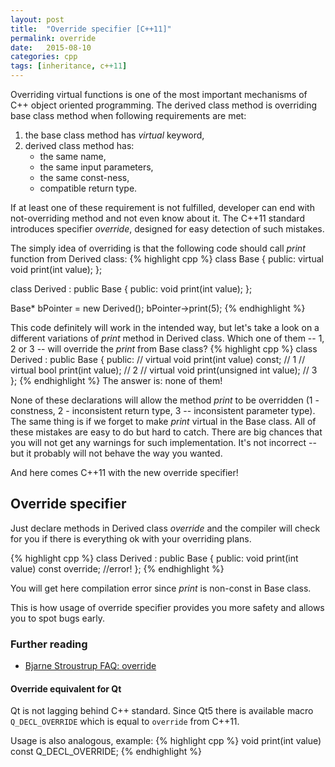 ```yaml
---
layout: post
title:  "Override specifier [C++11]"
permalink: override
date:   2015-08-10
categories: cpp
tags: [inheritance, c++11]
---
```

Overriding virtual functions is one of the most important mechanisms of C++ object oriented programming. The derived class method is overriding base class method when following requirements are met:
<ol>
	<li> the base class method has <em>virtual</em> keyword,</li>
	<li>derived class method has:
<ul>
	<li>the same name,</li>
	<li>the same input parameters,</li>
	<li>the same const-ness,</li>
	<li>compatible return type.</li>
</ul>
</li>
</ol>
If at least one of these requirement is not fulfilled, developer can end with not-overriding method and not even know about it. The C++11 standard introduces specifier <em>override</em>, designed for easy detection of such mistakes.

The simply idea of overriding is that the following code should call <em>print</em> function from Derived class:
{% highlight cpp %}
class Base
{
public:
virtual void print(int value);
};

class Derived : public Base
{
public:
void print(int value);
};

Base* bPointer = new Derived();
bPointer->print(5);
{% endhighlight %}

This code definitely will work in the intended way, but let's take a look on a different variations of <em>print</em> method in Derived class. Which one of them -- 1, 2 or 3 -- will override the <em>print</em> from Base class? 
{% highlight cpp %}
class Derived : public Base
{
public:
// virtual void print(int value) const;    // 1
// virtual bool print(int value);          // 2
// virtual void print(unsigned int value); // 3
};
{% endhighlight %}
The answer is: none of them!

None of these declarations will allow the method <em>print</em> to be overridden (1 - constness, 2 - inconsistent return type, 3 -- inconsistent parameter type). The same thing is if we forget to make <em>print</em> virtual in the Base class. All of these mistakes are easy to do but hard to catch. There are big chances that you will not get any warnings for such implementation. It's not incorrect -- but it probably will not behave the way you wanted.

And here comes C++11 with the new override specifier!

## Override specifier
Just declare methods in Derived class *override* and the compiler will check for you if there is everything ok with your overriding plans.

{% highlight cpp %}
class Derived : public Base
{
public:
void print(int value) const override; //error!
};
{% endhighlight %}

You will get here compilation error since <em>print</em> is non-const in Base class.

This is how usage of override specifier provides you more safety and allows you to spot bugs early.

### Further reading

+ <a href="http://www.stroustrup.com/C++11FAQ.html#override" target="_blank">Bjarne Stroustrup FAQ: override</a>

#### Override equivalent for Qt
Qt is not lagging behind C++ standard. Since Qt5 there is available macro <code class="cpp plain">Q_DECL_OVERRIDE</code> which is equal to <code class="cpp plain">override</code> from C++11.

Usage is also analogous, example:
{% highlight cpp %}
void print(int value) const Q_DECL_OVERRIDE;
{% endhighlight %}
